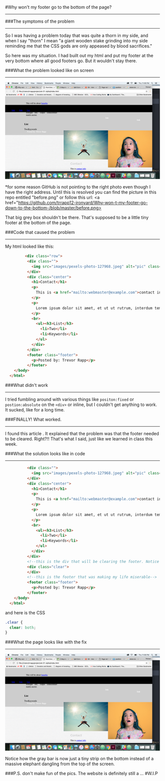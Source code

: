 #Why won't my footer go to the bottom of the page?

***



###The symptoms of the problem
***
So I was having a problem today that was quite a thorn in my side, and when I say "thorn" I mean "a giant wooden stake grinding into my side reminding me that the CSS gods are only appeased by blood sacrifices."

So here was my situation.  I had built out my html and put my footer at the very bottom where all good footers go.  But it wouldn't stay there.  



###What the problem looked like on screen
***
![alt text][logo]

[logo]: https://github.com/trrapp12-ironyard/Why-won-t-my-footer-go-down-to-the-bottom-/blob/master/before.png

*for some reason GitHub is not pointing to the right photo even though I have the right address.  Until this is resolved you can find the picture in this repo entitled "before.png" or follow this url: <a href="https://github.com/trrapp12-ironyard/Why-won-t-my-footer-go-down-to-the-bottom-/blob/master/before.png></a> 


That big grey box shouldn't be there.  That's supposed to be a little tiny footer at the bottom of the page.



###Code that caused the problem
***

My html looked like this: 

```html
         <div class="row">
          <div class="">
            <img src="images/pexels-photo-127968.jpeg" alt="pic" class="photos medium"/>
          </div>
          <div class="center">
            <h1>Contact</h1>
            <p>
              This is <a href="mailto:webmaster@example.com">contact info</a>
            </p>
            <p>
              Lorem ipsum dolor sit amet, et ut ut rutrum, interdum tempor aliquet sit, tristique elit. Turpis consectetuer mattis auctor.
            </p>
            <br>
              <ul><h3>List</h3>
                <li>Two</li>
                <li>Keywords</li>
              </ul>
            </div>
          </div>
          <footer class="footer">
            <p>Posted by: Trevor Rapp</p>
          </footer>
    </body>
  </html>
  ```

###What didn't work
***

I tried fumbling around with various things like `positon:fixed` or `postion:absolute` on the `<div>` or inline, but I couldn't get anything to work.  It sucked, like for a long time.



###FINALLY!  What worked.
***

I found this article <a href="http://stackoverflow.com/questions/12933418/footer-wont-go-to-the-bottom"></a>.  It explained that the problem was that the footer needed to be cleared.  Right?!!  That's what I said, just like we learned in class this week.  



###What the solution looks like in code
***

```html
          <div class="">
            <img src="images/pexels-photo-127968.jpeg" alt="pic" class="photos medium"/>
          </div>
          <div class="center">
            <h1>Contact</h1>
            <p>
              This is <a href="mailto:webmaster@example.com">contact info</a>
            </p>
            <p>
              Lorem ipsum dolor sit amet, et ut ut rutrum, interdum tempor aliquet sit, tristique elit. Turpis consectetuer mattis auctor.
            </p>
            <br>
              <ul><h3>List</h3>
                <li>Two</li>
                <li>Keywords</li>
              </ul>
            </div>
          </div>
          <!--this is the div that will be clearing the footer. Notice that it is empty and just has the class of clear-->
          <div class="clear">
          </div>
          <!--this is the footer that was making my life miserable-->
          <footer class="footer">
            <p>Posted by: Trevor Rapp</p>
          </footer>
    </body>
  </html>
  ```
  
  and here is the CSS
  
  ```CSS
  .clear {
    clear: both;
  }
```



###What the page looks like with the fix
***

![alt text][logo]

[logo]: https://github.com/trrapp12-ironyard/Why-won-t-my-footer-go-down-to-the-bottom-/blob/master/Screen%20Shot%202016-09-29%20at%2010.42.29%20PM.png

Notice how the gray bar is now just a tiny strip on the bottom instead of a massive elephant dangling from the top of the screen.


###P.S. don't make fun of the pics.  The website is definitely still a ...
#W.I.P
